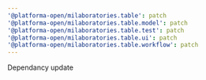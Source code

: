 ```yaml
---
'@platforma-open/milaboratories.table': patch
'@platforma-open/milaboratories.table.model': patch
'@platforma-open/milaboratories.table.test': patch
'@platforma-open/milaboratories.table.ui': patch
'@platforma-open/milaboratories.table.workflow': patch
---
```


Dependancy update
